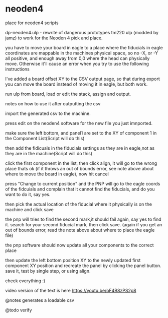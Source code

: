 # neoden4
place for neoden4 scripts

dp-neoden4.ulp - rewrite of dangerous prototypes tm220 ulp (modded by jamz) to work for the Neoden 4 pick and place.

you have to move your board in eagle to a place where the fiducials in eagle coordinates are mappable in the machines physical space, so no -X,  or -Y all positive, and enough away from 0,0 where the head can physically move. Otherwise it'll cause an error when you try to use the following instructions

I've added a board offset XY to the CSV output page, so that during export you can move the board instead of moving it in eagle, but both work.


run ulp from board, load or edit the stack, assign and output.

notes on how to use it after outputting the csv

import the generated csv to the machine.

press edit on the neoden4 software for the new file you just imnported.

make sure the left bottom, and panel1 are set to the XY of component 1 in the Component List(Script will do this)

then add the fidicuals in the fiducials settings as they are in eagle,not as they are in the machine(Script will do this)

click the first component in the list, then click align, it will go to the wrong place thats ok (if it throws an out of bounds error, see note above about where to move the board in eagle), now hit cancel

press "Change to current position" and the PNP will go to the eagle coords of the fidcuials and complain that it cannot find the fiducials, and do you want to do it, say yes.

then  pick the actual location of the fiducial where it physically is on the machine and click save

the pnp  will tries to find the second mark,it should fail again, say yes to find it. search for your second fiducial mark, then click save. (again if you get an out of bounds error, read the note above about where to place the eagle file)

the pnp software should now update all your components to the correct place

then update the left bottom position XY to the newly updated first component XY position and recreate the panel by clicking the panel button. save it, test by single step, or using align.

check everything :)

video version of the text is here https://youtu.be/oF4B8zPS2p8

@notes
 generates a loadable csv
 
@todo
   verify
   
